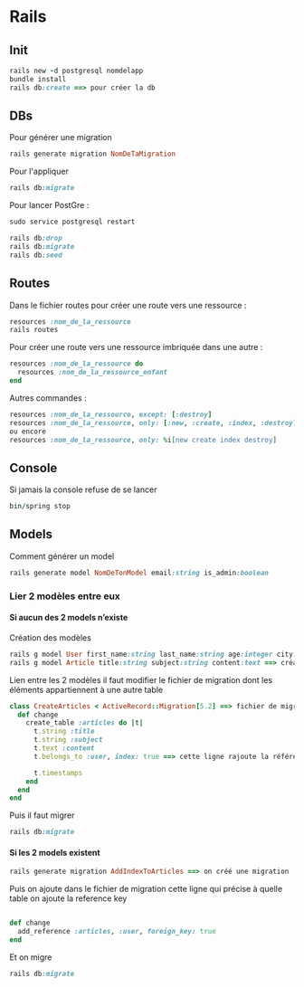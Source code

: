 # Rails 

## Init
```ruby
rails new -d postgresql nomdelapp
bundle install
rails db:create ==> pour créer la db
```

## DBs
Pour générer une migration
```ruby
rails generate migration NomDeTaMigration 
```

Pour l'appliquer
```ruby
rails db:migrate 
```

Pour lancer PostGre :
```ruby
sudo service postgresql restart 
```

```ruby
rails db:drop
rails db:migrate
rails db:seed
```

## Routes
Dans le fichier routes pour créer une route vers une ressource :
```ruby
resources :nom_de_la_ressource
rails routes
```

Pour créer une route vers une ressource imbriquée dans une autre :
```ruby
resources :nom_de_la_ressource do
  resources :nom_de_la_ressource_enfant
end
```
Autres commandes :
```ruby
resources :nom_de_la_ressource, except: [:destroy]
resources :nom_de_la_ressource, only: [:new, :create, :index, :destroy]
ou encore
resources :nom_de_la_ressource, only: %i[new create index destroy]
```
## Console
Si jamais la console refuse de se lancer
```ruby
bin/spring stop
```

## Models
Comment générer un model
```ruby
rails generate model NomDeTonModel email:string is_admin:boolean
```

### Lier 2 modèles entre eux
#### Si aucun des 2 models n’existe
Création des modèles
```ruby
rails g model User first_name:string last_name:string age:integer city:string ==> création 1ere table
rails g model Article title:string subject:string content:text ==> création 2eme table
```
Lien entre les 2 modèles il faut modifier le fichier de migration dont les éléments appartiennent à une autre table
```ruby
class CreateArticles < ActiveRecord::Migration[5.2] ==> fichier de migration du 2eme model
  def change
    create_table :articles do |t|
      t.string :title
      t.string :subject
      t.text :content
      t.belongs_to :user, index: true ==> cette ligne rajoute la référence à la table users

      t.timestamps
    end
  end
end
```
Puis il faut migrer
```ruby
rails db:migrate
```



#### Si les 2 models existent
```ruby
rails generate migration AddIndexToArticles ==> on créé une migration
```
Puis on ajoute dans le fichier de migration cette ligne qui précise à quelle table on ajoute la reference key
```ruby

def change 
  add_reference :articles, :user, foreign_key: true
end
```
Et on migre 
```ruby
rails db:migrate
```
